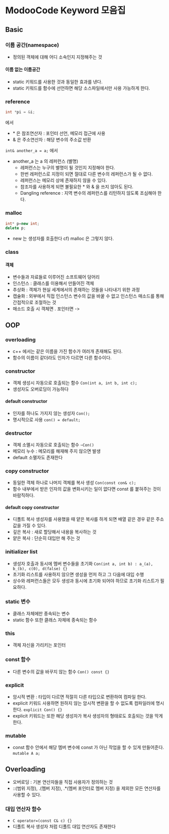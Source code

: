 # ModooCode Keyword 모음집

## Basic

### 이름 공간(namespace)

- 정의된 객체에 대해 어디 소속인지 지정해주는 것
    
#### 이름 없는 이름공간

- static 키워드를 사용한 것과 동일한 효과를 낸다.
- static 키워드를 함수에 선언하면 해당 소스파일에서만 사용 가능하게 한다.

### reference

```cpp
int *pi = &i;
```
에서

- &#42; 은 참조연산자 : 포인터 선언, 메모리 접근에 사용
- & 은 주소연산자 : 해당 변수의 주소값 반환
 
`int& another_a = a;`
에서

- another_a 는 a 의 레퍼런스 (별명)
  - 레퍼런스는 누구의 별명이 될 것인지 지정해야 한다.
  - 한번 레퍼런스로 지정이 되면 절대로 다른 변수의 레퍼런스가 될 수 없다.
  - 레퍼런스는 메모리 상에 존재하지 않을 수 있다.
  - 참조자를 사용하게 되면 불필요한 &#42; 와 & 을 쓰지 않아도 된다.
  - Dangling reference : 지역 변수의 레퍼런스를 리턴하지 않도록 조심해야 한다.
  
### malloc

```cpp
int* p=new int;
delete p;
```

- new 는 생성자를 호출한다 cf) malloc 은 그렇지 않다.

### class

#### 객체

- 변수들과 자료들로 이루어진 소프트웨어 덩어리
- 인스턴스 : 클래스를 이용해서 만들어진 객체
- 추상화 : 객체가 현실 세계에서의 존재하는 것들을 나타내기 위한 과정
- 캡슐화 : 외부에서 직접 인스턴스 변수의 값을 바꿀 수 없고 인스턴스 매소드를 통해 간접적으로 조절하는 것
- 매소드 호출 시 객체면 . 포인터면 ->

## OOP

### overloading

- c++ 에서는 같은 이름을 가진 함수가 여러개 존재해도 된다.
- 함수의 이름이 같더라도 인자가 다르면 다른 함수이다.

### constructor

- 객체 생성시 자동으로 호출되는 함수
	`Con(int a, int b, int c);`
- 생성자도 오버로딩이 가능하다

#### default constructor

- 인자를 하나도 가지지 않는 생성자
  `Con();`
- 명시적으로 사용
  `con() = default;`
  
### destructor

- 객체 소멸시 자동으로 호출되는 함수
  `~Con()`
- 메모리 누수 : 메모리를 해재해 주지 않으면 발생
- default 소멸자도 존재한다

### copy constructor

- 동일한 객체 하나로 나머지 객체를 복사 생성
  `Con(const con& c);`
- 함수 내부에서 받은 인자의 값을 변화시키는 일이 없다면 const 를 붙혀주는 것이 바람직하다.

#### default copy constructor

- 디폴트 복사 생성자를 사용했을 때 얕은 복사를 하게 되면 배열 같은 경우 같은 주소값을 가질 수 있다.
- 깊은 복사 : 새로 할당해서 내용을 복사하는 것
- 얕은 복사 : 단순히 대입만 해 주는 것

### initializer list

- 생성자 호출과 동시에 멤버 변수들을 초기화
  `Con(int a, int b) : a_(a), b_(b), c(0), d(false) {}`
- 초기화 리스트를 사용하지 않으면 생성을 먼저 하고  그 다음에 대입 수행
- 상수와 레퍼런스들은 모두 생성과 동시에 초기화 되어야 하므로 초기화 리스트가 필요하다.

### static 변수

- 클래스 자체에만 종속되는 변수
- static 함수 또한 클래스 자체에 종속되는 함수

### this

- 객체 자신을 가리키는 포인터

### const 함수

- 다른 변수의 값을 바꾸지 않는 함수
  `Con() const {}`

### explicit

- 암시적 변환 : 타입이 다르면 적절히 다른 타입으로 변환하여 컴파일 한다.
- explicit 키워드 사용하면 원하지 않는 암시적 변환을 할 수 없도록 컴파일러에 명시한다.
  `explicit Con() {}`
- explicit 키워드는 또한 해당 생성자가 복사 생성자의 형태로도 호출되는 것을 막게 한다.

### mutable

- const 함수 안에서 해당 멤버 변수에 const 가 아닌 작업을 할 수 있게 만들어준다.
  `mutable A a;`

## Overloading

- 오버로딩 : 기본 연산자들을 직접 사용자가 정의하는 것
- ::(범위 지정), .(멤버 지정), .&#42;(멤버 포인터로 멤버 지정) 을 제외한 모든 연산자를 사용할 수 있다.

### 대입 연산자 함수

- `C operator=(const C& c) {}`
- 디폴트 복사 생성자 처럼 디폴트 대입 연산자도 존재한다